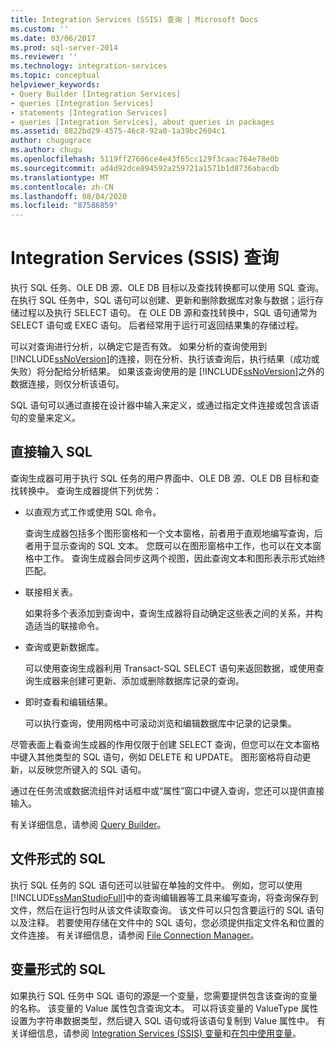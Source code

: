 ```yaml
---
title: Integration Services (SSIS) 查询 | Microsoft Docs
ms.custom: ''
ms.date: 03/06/2017
ms.prod: sql-server-2014
ms.reviewer: ''
ms.technology: integration-services
ms.topic: conceptual
helpviewer_keywords:
- Query Builder [Integration Services]
- queries [Integration Services]
- statements [Integration Services]
- queries [Integration Services], about queries in packages
ms.assetid: 8822bd29-4575-46c8-92a0-1a39bc2604c1
author: chugugrace
ms.author: chugu
ms.openlocfilehash: 5119ff27606ce4e43f65cc129f3caac764e78e0b
ms.sourcegitcommit: ad4d92dce894592a259721a1571b1d8736abacdb
ms.translationtype: MT
ms.contentlocale: zh-CN
ms.lasthandoff: 08/04/2020
ms.locfileid: "87586859"
---
```

# <a name="integration-services-ssis-queries"></a>Integration Services (SSIS) 查询
  执行 SQL 任务、OLE DB 源、OLE DB 目标以及查找转换都可以使用 SQL 查询。 在执行 SQL 任务中，SQL 语句可以创建、更新和删除数据库对象与数据；运行存储过程以及执行 SELECT 语句。 在 OLE DB 源和查找转换中，SQL 语句通常为 SELECT 语句或 EXEC 语句。 后者经常用于运行可返回结果集的存储过程。  
  
 可以对查询进行分析，以确定它是否有效。 如果分析的查询使用到 [!INCLUDE[ssNoVersion](../includes/ssnoversion-md.md)]的连接，则在分析、执行该查询后，执行结果（成功或失败）将分配给分析结果。 如果该查询使用的是 [!INCLUDE[ssNoVersion](../includes/ssnoversion-md.md)]之外的数据连接，则仅分析该语句。  
  
 SQL 语句可以通过直接在设计器中输入来定义，或通过指定文件连接或包含该语句的变量来定义。  
  
## <a name="direct-input-sql"></a>直接输入 SQL  
 查询生成器可用于执行 SQL 任务的用户界面中、OLE DB 源、OLE DB 目标和查找转换中。 查询生成器提供下列优势：  
  
-   以直观方式工作或使用 SQL 命令。  
  
     查询生成器包括多个图形窗格和一个文本窗格，前者用于直观地编写查询，后者用于显示查询的 SQL 文本。 您既可以在图形窗格中工作，也可以在文本窗格中工作。 查询生成器会同步这两个视图，因此查询文本和图形表示形式始终匹配。  
  
-   联接相关表。  
  
     如果将多个表添加到查询中，查询生成器将自动确定这些表之间的关系，并构造适当的联接命令。  
  
-   查询或更新数据库。  
  
     可以使用查询生成器利用 Transact-SQL SELECT 语句来返回数据，或使用查询生成器来创建可更新、添加或删除数据库记录的查询。  
  
-   即时查看和编辑结果。  
  
     可以执行查询，使用网格中可滚动浏览和编辑数据库中记录的记录集。  
  
 尽管表面上看查询生成器的作用仅限于创建 SELECT 查询，但您可以在文本窗格中键入其他类型的 SQL 语句，例如 DELETE 和 UPDATE。 图形窗格将自动更新，以反映您所键入的 SQL 语句。  
  
 通过在任务流或数据流组件对话框中或“属性”窗口中键入查询，您还可以提供直接输入。  
  
 有关详细信息，请参阅 [Query Builder](../../2014/integration-services/query-builder.md)。  
  
## <a name="sql-in-files"></a>文件形式的 SQL  
 执行 SQL 任务的 SQL 语句还可以驻留在单独的文件中。 例如，您可以使用 [!INCLUDE[ssManStudioFull](../includes/ssmanstudiofull-md.md)]中的查询编辑器等工具来编写查询，将查询保存到文件，然后在运行包时从该文件读取查询。 该文件可以只包含要运行的 SQL 语句以及注释。 若要使用存储在文件中的 SQL 语句，您必须提供指定文件名和位置的文件连接。 有关详细信息，请参阅 [File Connection Manager](connection-manager/file-connection-manager.md)。  
  
## <a name="sql-in-variables"></a>变量形式的 SQL  
 如果执行 SQL 任务中 SQL 语句的源是一个变量，您需要提供包含该查询的变量的名称。 该变量的 Value 属性包含查询文本。 可以将该变量的 ValueType 属性设置为字符串数据类型，然后键入 SQL 语句或将该语句复制到 Value 属性中。 有关详细信息，请参阅 [Integration Services (SSIS) 变量](integration-services-ssis-variables.md)和[在包中使用变量](../../2014/integration-services/use-variables-in-packages.md)。  
  
  
